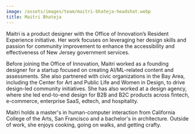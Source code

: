 ```yaml
---
image: /assets/images/team/maitri-bhateja-headshot.webp
title: Maitri Bhateja
---
```


Maitri is a product designer with the Office of Innovation’s Resident Experience initiative. Her work focuses on leveraging her design skills and passion for community improvement to enhance the accessibility and effectiveness of New Jersey government services.

Before joining the Office of Innovation, Maitri worked as a founding designer for a startup focused on creating AI/ML-related content and assessments. She also partnered with civic organizations in the Bay Area, including the Center for Art and Public Life and Women in Design, to drive design-led community initiatives. She has also worked at a design agency, where she led end-to-end design for B2B and B2C products across fintech, e-commerce, enterprise SaaS, edtech, and hospitality.

Maitri holds a master's in human-computer interaction from California College of the Arts, San Francisco and a bachelor's in architecture. Outside of work, she enjoys cooking, going on walks, and getting crafty.
